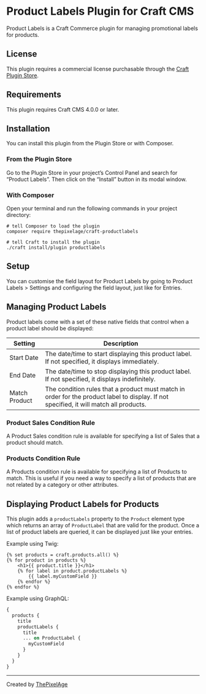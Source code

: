 # Product Labels Plugin for Craft CMS

Product Labels is a Craft Commerce plugin for managing promotional labels for products.

## License

This plugin requires a commercial license purchasable through the [Craft Plugin
Store](https://plugins.craftcms.com/productlabels).


## Requirements

This plugin requires Craft CMS 4.0.0 or later.

## Installation

You can install this plugin from the Plugin Store or with Composer.

### From the Plugin Store

Go to the Plugin Store in your project’s Control Panel and search for
“Product Labels”. Then click on the “Install” button in its modal window.

### With Composer

Open your terminal and run the following commands in your project directory:

```
# tell Composer to load the plugin
composer require thepixelage/craft-productlabels

# tell Craft to install the plugin
./craft install/plugin productlabels
```

## Setup

You can customise the field layout for Product Labels by going to Product Labels > Settings and configuring the field layout, just like for Entries.

## Managing Product Labels

Product labels come with a set of these native fields that control when a product label should be displayed:

| Setting       | Description                                                                                                                            |
|---------------|----------------------------------------------------------------------------------------------------------------------------------------|
| Start Date    | The date/time to start displaying this product label. If not specified, it displays immediately.                                       |
| End Date      | The date/time to stop displaying this product label. If not specified, it displays indefinitely.                                       |
| Match Product | The condition rules that a product must match in order for the product label to display. If not specified, it will match all products. |


### Product Sales Condition Rule

A Product Sales condition rule is available for specifying a list of Sales that a product should match.

### Products Condition Rule

A Products condition rule is available for specifying a list of Products to match. This is useful if you need a way to specify a list of products that are not related by a category or other attributes.

## Displaying Product Labels for Products

This plugin adds a `productLabels` property to the `Product` element type which returns an array of `ProductLabel` that are valid for the product. Once a list of product labels are queried, it can be displayed just like your entries.

Example using Twig:

```twig
{% set products = craft.products.all() %}
{% for product in products %}
    <h1>{{ product.title }}</h1>
    {% for label in product.productLabels %}
        {{ label.myCustomField }}
    {% endfor %}
{% endfor %}
```

Example using GraphQL:

```graphql
{
  products {
    title
    productLabels {
      title
      ... on ProductLabel {
        myCustomField
      }
    }
  }
}
```



---

Created by [ThePixelAge](https://www.thepixelage.com)
